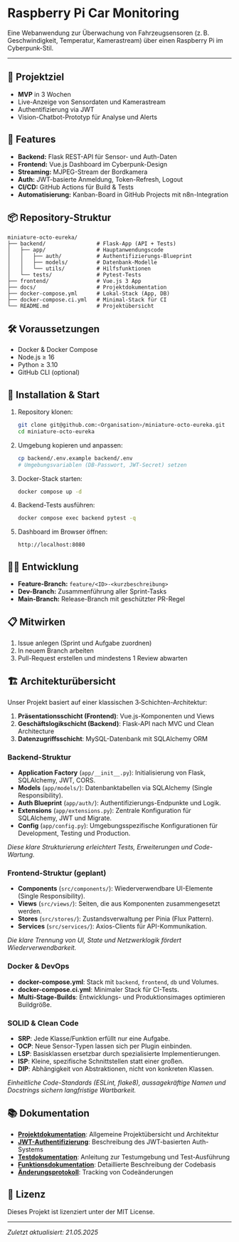 # Raspberry Pi Car Monitoring

Eine Webanwendung zur Überwachung von Fahrzeugsensoren (z. B. Geschwindigkeit, Temperatur, Kamerastream) über einen Raspberry Pi im Cyberpunk-Stil.

---

## 🎯 Projektziel

* **MVP** in 3 Wochen
* Live-Anzeige von Sensordaten und Kamerastream
* Authentifizierung via JWT
* Vision-Chatbot-Prototyp für Analyse und Alerts

## 🚀 Features

* **Backend:** Flask REST-API für Sensor- und Auth-Daten
* **Frontend:** Vue.js Dashboard im Cyberpunk-Design
* **Streaming:** MJPEG-Stream der Bordkamera
* **Auth:** JWT-basierte Anmeldung, Token-Refresh, Logout
* **CI/CD:** GitHub Actions für Build & Tests
* **Automatisierung:** Kanban-Board in GitHub Projects mit n8n-Integration

## 📦 Repository-Struktur

```
miniature-octo-eureka/
├── backend/                # Flask-App (API + Tests)
│   ├── app/                # Hauptanwendungscode
│   │   ├── auth/           # Authentifizierungs-Blueprint
│   │   ├── models/         # Datenbank-Modelle
│   │   └── utils/          # Hilfsfunktionen
│   └── tests/              # Pytest-Tests
├── frontend/               # Vue.js 3 App
├── docs/                   # Projektdokumentation
├── docker-compose.yml      # Lokal-Stack (App, DB)
├── docker-compose.ci.yml   # Minimal-Stack für CI
└── README.md               # Projektübersicht
```

## 🛠️ Voraussetzungen

* Docker & Docker Compose
* Node.js ≥ 16
* Python ≥ 3.10
* GitHub CLI (optional)

## 🔧 Installation & Start

1. Repository klonen:

   ```bash
   git clone git@github.com:<Organisation>/miniature-octo-eureka.git
   cd miniature-octo-eureka
   ```
2. Umgebung kopieren und anpassen:

   ```bash
   cp backend/.env.example backend/.env
   # Umgebungsvariablen (DB-Passwort, JWT-Secret) setzen
   ```
3. Docker-Stack starten:

   ```bash
   docker compose up -d
   ```
4. Backend-Tests ausführen:

   ```bash
   docker compose exec backend pytest -q
   ```
5. Dashboard im Browser öffnen:

   ```
   http://localhost:8080
   ```

## 🧑‍💻 Entwicklung

* **Feature-Branch:** `feature/<ID>-<kurzbeschreibung>`
* **Dev-Branch:** Zusammenführung aller Sprint-Tasks
* **Main-Branch:** Release-Branch mit geschützter PR-Regel

## 📋 Mitwirken

1. Issue anlegen (Sprint und Aufgabe zuordnen)
2. In neuem Branch arbeiten
3. Pull-Request erstellen und mindestens 1 Review abwarten

## 🏗️ Architekturübersicht

Unser Projekt basiert auf einer klassischen 3‑Schichten-Architektur:

1. **Präsentationsschicht (Frontend)**: Vue.js-Komponenten und Views
2. **Geschäftslogikschicht (Backend)**: Flask-API nach MVC und Clean Architecture
3. **Datenzugriffsschicht**: MySQL-Datenbank mit SQLAlchemy ORM

### Backend-Struktur

* **Application Factory** (`app/__init__.py`): Initialisierung von Flask, SQLAlchemy, JWT, CORS.
* **Models** (`app/models/`): Datenbanktabellen via SQLAlchemy (Single Responsibility).
* **Auth Blueprint** (`app/auth/`): Authentifizierungs-Endpunkte und Logik.
* **Extensions** (`app/extensions.py`): Zentrale Konfiguration für SQLAlchemy, JWT und Migrate.
* **Config** (`app/config.py`): Umgebungsspezifische Konfigurationen für Development, Testing und Production.

*Diese klare Strukturierung erleichtert Tests, Erweiterungen und Code-Wartung.*

### Frontend-Struktur (geplant)

* **Components** (`src/components/`): Wiederverwendbare UI-Elemente (Single Responsibility).
* **Views** (`src/views/`): Seiten, die aus Komponenten zusammengesetzt werden.
* **Stores** (`src/stores/`): Zustandsverwaltung per Pinia (Flux Pattern).
* **Services** (`src/services/`): Axios-Clients für API-Kommunikation.

*Die klare Trennung von UI, State und Netzwerklogik fördert Wiederverwendbarkeit.*

### Docker & DevOps

* **docker-compose.yml**: Stack mit `backend`, `frontend`, `db` und Volumes.
* **docker-compose.ci.yml**: Minimaler Stack für CI-Tests.
* **Multi-Stage-Builds**: Entwicklungs- und Produktionsimages optimieren Buildgröße.

### SOLID & Clean Code

* **SRP**: Jede Klasse/Funktion erfüllt nur eine Aufgabe.
* **OCP**: Neue Sensor-Typen lassen sich per Plugin einbinden.
* **LSP**: Basisklassen ersetzbar durch spezialisierte Implementierungen.
* **ISP**: Kleine, spezifische Schnittstellen statt einer großen.
* **DIP**: Abhängigkeit von Abstraktionen, nicht von konkreten Klassen.

*Einheitliche Code-Standards (ESLint, flake8), aussagekräftige Namen und Docstrings sichern langfristige Wartbarkeit.*

## 📚 Dokumentation

* **[Projektdokumentation](docs/documentation.md)**: Allgemeine Projektübersicht und Architektur
* **[JWT-Authentifizierung](docs/jwt_authentication.md)**: Beschreibung des JWT-basierten Auth-Systems
* **[Testdokumentation](docs/test_documentation.md)**: Anleitung zur Testumgebung und Test-Ausführung
* **[Funktionsdokumentation](docs/function_explained.md)**: Detaillierte Beschreibung der Codebasis
* **[Änderungsprotokoll](docs/changes_log.md)**: Tracking von Codeänderungen

## 📄 Lizenz

Dieses Projekt ist lizenziert unter der MIT License.

---

*Zuletzt aktualisiert: 21.05.2025*
